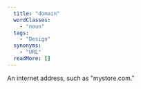 ```yaml
---
  title: "domain"
  wordClasses: 
    - "noun"
  tags: 
    - "Design"
  synonyms: 
    - "URL"
  readMore: []
---
```

An internet address, such as "mystore.com."

